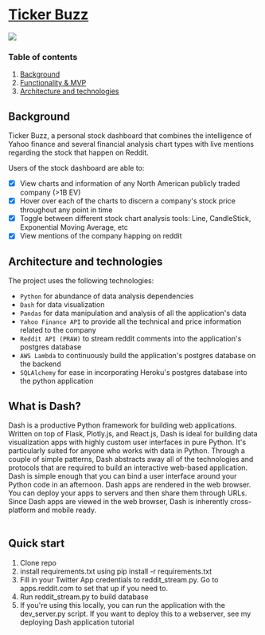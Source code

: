 # [Ticker Buzz](https://ticker-buzz.herokuapp.com/)

![](.gif)

### Table of contents
1. [Background](#background)
2. [Functionality & MVP](#functionality)
3. [Architecture and technologies](#technologies)

## <a name="background"></a> Background

Ticker Buzz, a personal stock dashboard that combines the intelligence of Yahoo finance and several financial analysis chart types with live mentions regarding the stock that happen on Reddit.

Users of the stock dashboard are able to:

- [x] View charts and information of any North American publicly traded company (>1B EV)
- [x] Hover over each of the charts to discern a company's stock price throughout any point in time
- [x] Toggle between different stock chart analysis tools: Line, CandleStick, Exponential Moving Average, etc
- [x] View mentions of the company happing on reddit

## <a name="technologies"></a> Architecture and technologies

The project uses the following technologies:

* `Python` for abundance of data analysis dependencies
* `Dash` for data visualization
* `Pandas` for data manipulation and analysis of all the application's data
* `Yahoo Finance API` to provide all the technical and price information related to the company
* `Reddit API (PRAW)` to stream reddit comments into the application's postgres database
* `AWS Lambda` to continuously build the application's postgres database on the backend
* `SQLAlchemy` for ease in incorporating Heroku's postgres database into the python application

## What is Dash?
Dash is a productive Python framework for building web applications.
Written on top of Flask, Plotly.js, and React.js, Dash is ideal for building data visualization apps with highly custom user interfaces in pure Python. It's particularly suited for anyone who works with data in Python.
Through a couple of simple patterns, Dash abstracts away all of the technologies and protocols that are required to build an interactive web-based application. Dash is simple enough that you can bind a user interface around your Python code in an afternoon.
Dash apps are rendered in the web browser. You can deploy your apps to servers and then share them through URLs. Since Dash apps are viewed in the web browser, Dash is inherently cross-platform and mobile ready.
<br></br>

## Quick start
1. Clone repo
2. install requirements.txt using pip install -r requirements.txt
3. Fill in your Twitter App credentials to reddit_stream.py. Go to apps.reddit.com to set that up if you need to.
4. Run reddit_stream.py to build database
5. If you're using this locally, you can run the application with the dev_server.py script. If you want to deploy this to a webserver, see my deploying Dash application tutorial
